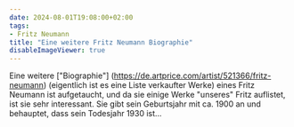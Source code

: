 ```yaml
---
date: 2024-08-01T19:08:00+02:00
tags:
- Fritz Neumann
title: "Eine weitere Fritz Neumann Biographie"
disableImageViewer: true
---
```


Eine weitere ["Biographie"] (https://de.artprice.com/artist/521366/fritz-neumann) (eigentlich ist es eine Liste verkaufter Werke) eines Fritz Neumann ist aufgetaucht, und da sie einige Werke "unseres" Fritz auflistet, ist sie sehr interessant. Sie gibt sein Geburtsjahr mit ca. 1900 an und behauptet, dass sein Todesjahr 1930 ist...
